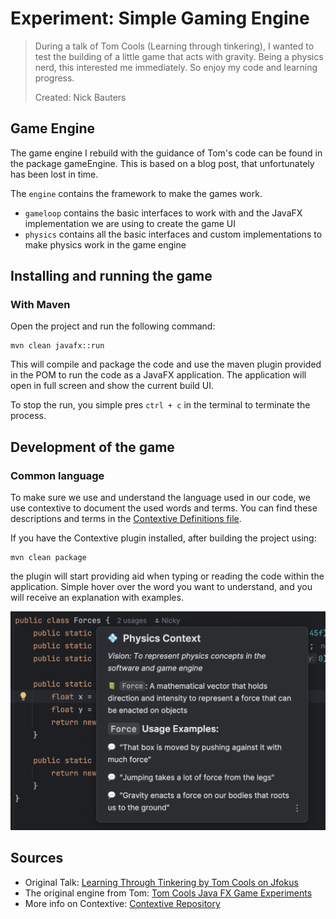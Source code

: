 # Experiment: Simple Gaming Engine

> 
> During a talk of Tom Cools (Learning through tinkering), I wanted to test the building of a little
> game that acts with gravity. Being a physics nerd, this interested me immediately. So enjoy my code and learning progress.
> 
> Created: Nick Bauters

## Game Engine

The game engine I rebuild with the guidance of Tom's code can be found in the package gameEngine.
This is based on a blog post, that unfortunately has been lost in time.

The `engine` contains the framework to make the games work.
- `gameloop` contains the basic interfaces to work with and the JavaFX implementation we are using to create the game UI
- `physics` contains all the basic interfaces and custom implementations to make physics work in the game engine

## Installing and running the game

### With Maven

Open the project and run the following command:
```shell
mvn clean javafx::run
```

This will compile and package the code and use the maven plugin provided in the POM to run the code as a JavaFX application.
The application will open in full screen and show the current build UI.

To stop the run, you simple pres `ctrl + c` in the terminal to terminate the process.

## Development of the game

### Common language

To make sure we use and understand the language used in our code, we use contextive to document the used words and terms.
You can find these descriptions and terms in the [Contextive Definitions file](.contextive/definitions.yml).

If you have the Contextive plugin installed, after building the project
using: 
```shell
mvn clean package
```   
the plugin will start providing aid when typing or reading the code within the application. 
Simple hover over the word you want to understand, and you will receive an explanation with examples.

![contextive example](docs/images/contextive_example.png)

## Sources

- Original Talk: [Learning Through Tinkering by Tom Cools on Jfokus](https://www.youtube.com/watch?v=Ida-awHnrPY)
- The original engine from Tom: [Tom Cools Java FX Game Experiments](https://github.com/TomCools/JavaFXGameExperiments)
- More info on Contextive: [Contextive Repository](https://github.com/dev-cycles/contextive)